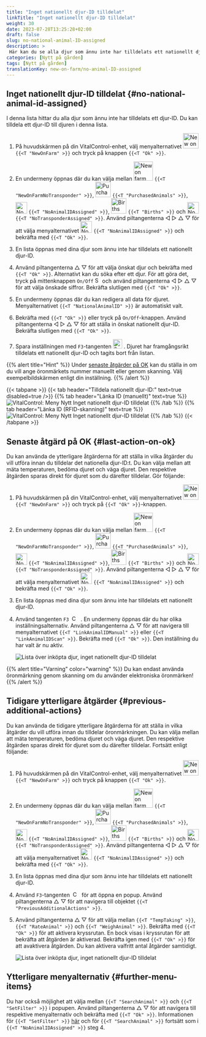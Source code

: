 ```yaml
---
title: "Inget nationellt djur-ID tilldelat"
linkTitle: "Inget nationellt djur-ID tilldelat"
weight: 30
date: 2023-07-28T13:25:28+02:00
draft: false
slug: no-national-animal-ID-assigned
description: >
 Här kan du se alla djur som ännu inte har tilldelats ett nationellt djur-ID och tilldela ett nationellt djur-ID.
categories: [Nytt på gården]
tags: [Nytt på gården]
translationKey: new-on-farm/no-animal-ID-assigned
---
```

## Inget nationellt djur-ID tilldelat {#no-national-animal-id-assigned}

I denna lista hittar du alla djur som ännu inte har tilldelats ett djur-ID. Du kan tilldela ett djur-ID till djuren i denna lista.

1. På huvudskärmen på din VitalControl-enhet, välj menyalternativet <img src="/icons/main/new-on-farm.svg" width="40" align="bottom" alt="New on farm" /> `{{<T "NewOnFarm" >}}` och tryck på knappen `{{<T "Ok" >}}`.

2.  En undermeny öppnas där du kan välja mellan <img src="/icons/registration/new-on-farm-no-transponder.svg" width="50" align="bottom" alt="New on farm, no transponder" /> `{{<T "NewOnFarmNoTransponder" >}}`, <img src="/icons/main/new-on-farm.svg" width="40" align="bottom" alt="Purchased animals" /> `{{<T "PurchasedAnimals" >}}`, <img src="/icons/registration/no-eartag-number.svg" width="30" align="bottom" alt="No national animal ID" /> `{{<T "NoAnimalIDAssigned" >}}`, <img src="/icons/main/births.svg" width="40" align="bottom" alt="Births" /> `{{<T "Births" >}}` och <img src="/icons/registration/no-transponder.svg" width="30" align="bottom" alt="No transponder assigned" /> `{{<T "NoTransponderAssigned" >}}`. Använd piltangenterna ◁ ▷ △ ▽ för att välja menyalternativet <img src="/icons/registration/no-eartag-number.svg" width="30" align="bottom" alt="No national animal ID" /> `{{<T "NoAnimalIDAssigned" >}}` och bekräfta med `{{<T "Ok" >}}`.

3. En lista öppnas med dina djur som ännu inte har tilldelats ett nationellt djur-ID.

4. Använd piltangenterna △ ▽ för att välja önskat djur och bekräfta med `{{<T "Ok" >}}`. Alternativt kan du söka efter ett djur. För att göra det, tryck på mittenknappen `On/Off` <img src="/icons/footer/search.svg" width="15" align="bottom" alt="Search" /> och använd piltangenterna ◁ ▷ △ ▽ för att välja önskade siffror. Bekräfta slutligen med `{{<T "Ok" >}}`.

5. En undermeny öppnas där du kan redigera all data för djuret. Menyalternativet `{{<T "NationalAnimalID" >}}` är automatiskt valt.

6. Bekräfta med `{{<T "Ok" >}}` eller tryck på `On/Off`-knappen. Använd piltangenterna ◁ ▷ △ ▽ för att ställa in önskat nationellt djur-ID. Bekräfta slutligen med `{{<T "Ok" >}}`.

7. Spara inställningen med `F3`-tangenten <img src="/icons/footer/save.svg" width="24" align="bottom" alt="Save" />&nbsp;. Djuret har framgångsrikt tilldelats ett nationellt djur-ID och tagits bort från listan.

{{% alert title="Hint" %}}
Under [senaste åtgärder på OK](#last-action-on-ok) kan du ställa in om du vill ange öronmärkets nummer manuellt eller genom skanning. Välj exempelbildskärmen enligt din inställning.
{{% /alert %}}

{{< tabpane >}}
{{< tab header="Tilldela nationellt djur-ID:" text=true disabled=true />}}
{{% tab header="Länka ID (manuellt)" text=true %}}
![VitalControl: Meny Nytt Inget nationellt djur-ID tilldelat](../images/noanimalID.png "Länka ID (manuellt)")
{{% /tab %}}
{{% tab header="Länka ID (RFID-skanning)" text=true %}}
![VitalControl: Meny Nytt Inget nationellt djur-ID tilldelat](../images/noanimalID-scan.png "Länka ID (RFID-skanning)")
{{% /tab %}}
{{< /tabpane >}}

## Senaste åtgärd på OK {#last-action-on-ok}

Du kan använda de ytterligare åtgärderna för att ställa in vilka åtgärder du vill utföra innan du tilldelar det nationella djur-ID:t. Du kan välja mellan att mäta temperaturen, bedöma djuret och väga djuret. Den respektive åtgärden sparas direkt för djuret som du därefter tilldelar. Gör följande:

1. På huvudskärmen på din VitalControl-enhet, välj menyalternativet <img src="/icons/main/new-on-farm.svg" width="40" align="bottom" alt="New on farm" /> `{{<T "NewOnFarm" >}}` och tryck på `{{<T "Ok" >}}`-knappen.

2. En undermeny öppnas där du kan välja mellan <img src="/icons/registration/new-on-farm-no-transponder.svg" width="50" align="bottom" alt="New on farm, no transponder" /> `{{<T "NewOnFarmNoTransponder" >}}`, <img src="/icons/main/new-on-farm.svg" width="40" align="bottom" alt="Purchased animals" /> `{{<T "PurchasedAnimals" >}}`, <img src="/icons/registration/no-eartag-number.svg" width="30" align="bottom" alt="No national animal ID" /> `{{<T "NoAnimalIDAssigned" >}}`, <img src="/icons/main/births.svg" width="40" align="bottom" alt="Births" /> `{{<T "Births" >}}` och <img src="/icons/registration/no-transponder.svg" width="30" align="bottom" alt="No transponder assigned" /> `{{<T "NoTransponderAssigned" >}}`. Använd piltangenterna ◁ ▷ △ ▽ för att välja menyalternativet <img src="/icons/registration/no-eartag-number.svg" width="30" align="bottom" alt="No national animal ID" /> `{{<T "NoAnimalIDAssigned" >}}` och bekräfta med `{{<T "Ok" >}}`.

3. En lista öppnas med dina djur som ännu inte har tilldelats ett nationellt djur-ID.

4. Använd tangenten `F3` &nbsp;<img src="/icons/footer/open-popup.svg" width="15" align="bottom" alt="Call popup" />&nbsp; . En undermeny öppnas där du har olika inställningsalternativ. Använd piltangenterna △ ▽ för att navigera till menyalternativet `{{<T "LinkAnimalIDManual" >}}` eller `{{<T "LinkAnimalIDScan" >}}`. Bekräfta med `{{<T "Ok" >}}`. Den inställning du har valt är nu aktiv.

    ![Lista över inköpta djur, inget nationellt djur-ID tilldelat](../images/link.png "Inget nationellt djur-ID tilldelat, Länk")

{{% alert title="Varning" color="warning" %}}
Du kan endast använda öronmärkning genom skanning om du använder elektroniska öronmärken!
{{% /alert %}}

## Tidigare ytterligare åtgärder {#previous-additional-actions}

Du kan använda de tidigare ytterligare åtgärderna för att ställa in vilka åtgärder du vill utföra innan du tilldelar öronmärkningen. Du kan välja mellan att mäta temperaturen, bedöma djuret och väga djuret. Den respektive åtgärden sparas direkt för djuret som du därefter tilldelar. Fortsätt enligt följande:

1. På huvudskärmen på din VitalControl-enhet, välj menyalternativet <img src="/icons/main/new-on-farm.svg" width="40" align="bottom" alt="New on farm" /> `{{<T "NewOnFarm" >}}` och tryck på knappen `{{<T "Ok" >}}`.

2. En undermeny öppnas där du kan välja mellan <img src="/icons/registration/new-on-farm-no-transponder.svg" width="50" align="bottom" alt="New on farm, no transponder" /> `{{<T "NewOnFarmNoTransponder" >}}`, <img src="/icons/main/new-on-farm.svg" width="40" align="bottom" alt="Purchased animals" /> `{{<T "PurchasedAnimals" >}}`, <img src="/icons/registration/no-eartag-number.svg" width="30" align="bottom" alt="No national animal ID" /> `{{<T "NoAnimalIDAssigned" >}}`, <img src="/icons/main/births.svg" width="40" align="bottom" alt="Births" /> `{{<T "Births" >}}` och <img src="/icons/registration/no-transponder.svg" width="30" align="bottom" alt="No transponder assigned" /> `{{<T "NoTransponderAssigned" >}}`. Använd piltangenterna ◁ ▷ △ ▽ för att välja menyalternativet <img src="/icons/registration/no-eartag-number.svg" width="30" align="bottom" alt="No national animal ID" /> `{{<T "NoAnimalIDAssigned" >}}` och bekräfta med `{{<T "Ok" >}}`.


3. En lista öppnas med dina djur som ännu inte har tilldelats ett nationellt djur-ID.

4. Använd `F3`-tangenten &nbsp;<img src="/icons/footer/open-popup.svg" width="15" align="bottom" alt="Call popup" />&nbsp; för att öppna en popup. Använd piltangenterna △ ▽ för att navigera till objektet `{{<T "PreviousAdditionalActions" >}}`.

5. Använd piltangenterna △ ▽ för att välja mellan `{{<T "TempTaking" >}}`, `{{<T "RateAnimal" >}}` och `{{<T "WeighAnimal" >}}`. Bekräfta med `{{<T "Ok" >}}` för att aktivera kryssrutan. En bock visas i kryssrutan för att bekräfta att åtgärden är aktiverad. Bekräfta igen med `{{<T "Ok" >}}` för att avaktivera åtgärden. Du kan aktivera valfritt antal åtgärder samtidigt.

    ![Lista över inköpta djur, inget nationellt djur-ID tilldelat](../images/aidditional-actions.png "Inget nationellt djur-ID tilldelat, Länk")

 ## Ytterligare menyalternativ {#further-menu-items}

Du har också möjlighet att välja mellan `{{<T "SearchAnimal" >}}` och `{{<T "SetFilter" >}}` i popupen. Använd piltangenterna △ ▽ för att navigera till respektive menyalternativ och bekräfta med `{{<T "Ok" >}}`. Informationen för `{{<T "SetFilter" >}}` [här](/en/docs/filter/) och för `{{<T "SearchAnimal" >}}` fortsätt som i `{{<T "NoAnimalIDAssigned" >}}` steg 4.

